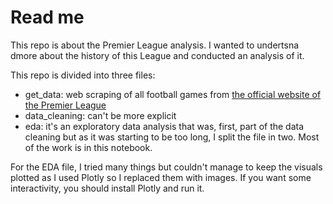 # Read me 
This repo is about the Premier League analysis. I wanted to undertsna dmore about the history of this League and conducted an analysis of it.

This repo is divided into three files:
* get_data: web scraping of all football games from [the official website of the Premier League](https://www.premierleague.com/)
* data_cleaning: can't be more explicit
* eda: it's an exploratory data analysis that was, first, part of the data cleaning but as it was starting to be too long, I split the file in two. Most of the work is in this notebook.

For the EDA file, I tried many things but couldn't manage to keep the visuals plotted as I used Plotly so I replaced them with images. If you want some interactivity, you should install Plotly and run it. 

